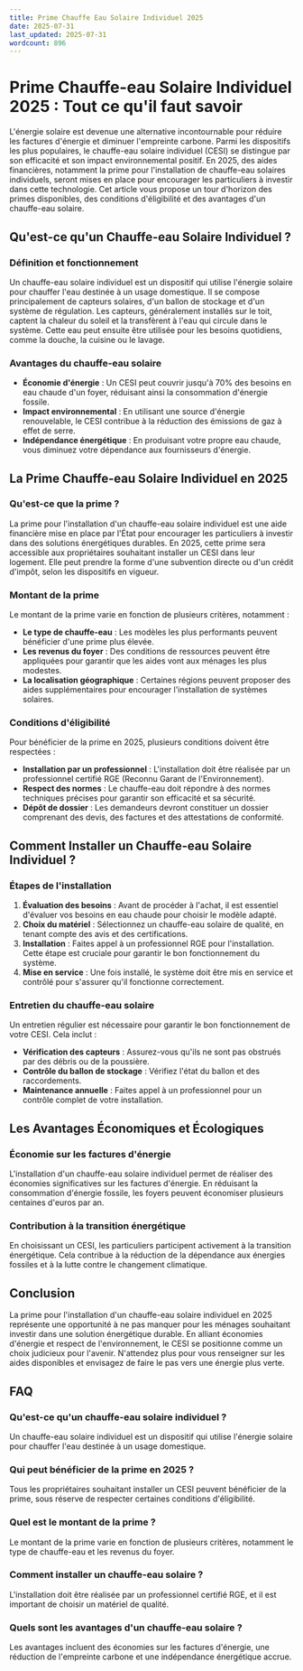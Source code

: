 ```yaml
---
title: Prime Chauffe Eau Solaire Individuel 2025
date: 2025-07-31
last_updated: 2025-07-31
wordcount: 896
---
```


# Prime Chauffe-eau Solaire Individuel 2025 : Tout ce qu'il faut savoir

L'énergie solaire est devenue une alternative incontournable pour réduire les factures d'énergie et diminuer l'empreinte carbone. Parmi les dispositifs les plus populaires, le chauffe-eau solaire individuel (CESI) se distingue par son efficacité et son impact environnemental positif. En 2025, des aides financières, notamment la prime pour l'installation de chauffe-eau solaires individuels, seront mises en place pour encourager les particuliers à investir dans cette technologie. Cet article vous propose un tour d'horizon des primes disponibles, des conditions d'éligibilité et des avantages d'un chauffe-eau solaire.

## Qu'est-ce qu'un Chauffe-eau Solaire Individuel ?

### Définition et fonctionnement

Un chauffe-eau solaire individuel est un dispositif qui utilise l'énergie solaire pour chauffer l'eau destinée à un usage domestique. Il se compose principalement de capteurs solaires, d'un ballon de stockage et d'un système de régulation. Les capteurs, généralement installés sur le toit, captent la chaleur du soleil et la transfèrent à l'eau qui circule dans le système. Cette eau peut ensuite être utilisée pour les besoins quotidiens, comme la douche, la cuisine ou le lavage.

### Avantages du chauffe-eau solaire

- **Économie d'énergie** : Un CESI peut couvrir jusqu'à 70% des besoins en eau chaude d'un foyer, réduisant ainsi la consommation d'énergie fossile.
- **Impact environnemental** : En utilisant une source d'énergie renouvelable, le CESI contribue à la réduction des émissions de gaz à effet de serre.
- **Indépendance énergétique** : En produisant votre propre eau chaude, vous diminuez votre dépendance aux fournisseurs d'énergie.

## La Prime Chauffe-eau Solaire Individuel en 2025

### Qu'est-ce que la prime ?

La prime pour l'installation d'un chauffe-eau solaire individuel est une aide financière mise en place par l'État pour encourager les particuliers à investir dans des solutions énergétiques durables. En 2025, cette prime sera accessible aux propriétaires souhaitant installer un CESI dans leur logement. Elle peut prendre la forme d'une subvention directe ou d'un crédit d'impôt, selon les dispositifs en vigueur.

### Montant de la prime

Le montant de la prime varie en fonction de plusieurs critères, notamment :

- **Le type de chauffe-eau** : Les modèles les plus performants peuvent bénéficier d'une prime plus élevée.
- **Les revenus du foyer** : Des conditions de ressources peuvent être appliquées pour garantir que les aides vont aux ménages les plus modestes.
- **La localisation géographique** : Certaines régions peuvent proposer des aides supplémentaires pour encourager l'installation de systèmes solaires.

### Conditions d'éligibilité

Pour bénéficier de la prime en 2025, plusieurs conditions doivent être respectées :

- **Installation par un professionnel** : L'installation doit être réalisée par un professionnel certifié RGE (Reconnu Garant de l'Environnement).
- **Respect des normes** : Le chauffe-eau doit répondre à des normes techniques précises pour garantir son efficacité et sa sécurité.
- **Dépôt de dossier** : Les demandeurs devront constituer un dossier comprenant des devis, des factures et des attestations de conformité.

## Comment Installer un Chauffe-eau Solaire Individuel ?

### Étapes de l'installation

1. **Évaluation des besoins** : Avant de procéder à l'achat, il est essentiel d'évaluer vos besoins en eau chaude pour choisir le modèle adapté.
2. **Choix du matériel** : Sélectionnez un chauffe-eau solaire de qualité, en tenant compte des avis et des certifications.
3. **Installation** : Faites appel à un professionnel RGE pour l'installation. Cette étape est cruciale pour garantir le bon fonctionnement du système.
4. **Mise en service** : Une fois installé, le système doit être mis en service et contrôlé pour s'assurer qu'il fonctionne correctement.

### Entretien du chauffe-eau solaire

Un entretien régulier est nécessaire pour garantir le bon fonctionnement de votre CESI. Cela inclut :

- **Vérification des capteurs** : Assurez-vous qu'ils ne sont pas obstrués par des débris ou de la poussière.
- **Contrôle du ballon de stockage** : Vérifiez l'état du ballon et des raccordements.
- **Maintenance annuelle** : Faites appel à un professionnel pour un contrôle complet de votre installation.

## Les Avantages Économiques et Écologiques

### Économie sur les factures d'énergie

L'installation d'un chauffe-eau solaire individuel permet de réaliser des économies significatives sur les factures d'énergie. En réduisant la consommation d'énergie fossile, les foyers peuvent économiser plusieurs centaines d'euros par an.

### Contribution à la transition énergétique

En choisissant un CESI, les particuliers participent activement à la transition énergétique. Cela contribue à la réduction de la dépendance aux énergies fossiles et à la lutte contre le changement climatique.

## Conclusion

La prime pour l'installation d'un chauffe-eau solaire individuel en 2025 représente une opportunité à ne pas manquer pour les ménages souhaitant investir dans une solution énergétique durable. En alliant économies d'énergie et respect de l'environnement, le CESI se positionne comme un choix judicieux pour l'avenir. N'attendez plus pour vous renseigner sur les aides disponibles et envisagez de faire le pas vers une énergie plus verte.

## FAQ

### Qu'est-ce qu'un chauffe-eau solaire individuel ?

Un chauffe-eau solaire individuel est un dispositif qui utilise l'énergie solaire pour chauffer l'eau destinée à un usage domestique.

### Qui peut bénéficier de la prime en 2025 ?

Tous les propriétaires souhaitant installer un CESI peuvent bénéficier de la prime, sous réserve de respecter certaines conditions d'éligibilité.

### Quel est le montant de la prime ?

Le montant de la prime varie en fonction de plusieurs critères, notamment le type de chauffe-eau et les revenus du foyer.

### Comment installer un chauffe-eau solaire ?

L'installation doit être réalisée par un professionnel certifié RGE, et il est important de choisir un matériel de qualité.

### Quels sont les avantages d'un chauffe-eau solaire ?

Les avantages incluent des économies sur les factures d'énergie, une réduction de l'empreinte carbone et une indépendance énergétique accrue.